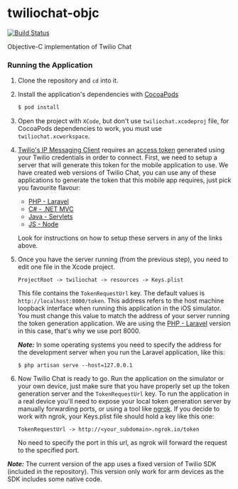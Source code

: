 # twiliochat-objc
[![Build Status](https://travis-ci.org/TwilioDevEd/twiliochat-objc.svg?branch=master)](https://travis-ci.org/TwilioDevEd/twiliochat-objc)

Objective-C implementation of Twilio Chat

### Running the Application
1. Clone the repository and `cd` into it.
1. Install the application's dependencies with [CocoaPods](https://cocoapods.org/)

   ```bash
   $ pod install
   ```
1. Open the project with `XCode`, but don't use `twiliochat.xcodeproj` file, for
   CocoaPods dependencies to work, you must use `twiliochat.xcworkspace`.
1. [Twilio's IP Messaging Client](https://www.twilio.com/docs/api/ip-messaging) requires an
   [access token](https://www.twilio.com/docs/api/ip-messaging/guides/identity) generated using your
   Twilio credentials in order to connect. First, we need to setup a server that will generate this token
   for the mobile application to use. We have created web versions of Twilio Chat, you can use any of these
   applications to generate the token that this mobile app requires, just pick you favourite flavour:

   * [PHP - Laravel](https://github.com/TwilioDevEd/twiliochat-laravel)
   * [C# - .NET MVC](https://github.com/TwilioDevEd/twiliochat-csharp)
   * [Java - Servlets](https://github.com/TwilioDevEd/twiliochat-servlets)
   * [JS - Node](https://github.com/TwilioDevEd/twiliochat-node)

   Look for instructions on how to setup these servers in any of the links above.

1. Once you have the server running (from the previous step), you need to edit one
   file in the Xcode project.

   ```
   ProjectRoot -> twiliochat -> resources -> Keys.plist
   ```
   This file contains the `TokenRequestUrl` key. The default values is `http://localhost:8000/token`. This
   address refers to the host machine loopback interface when running this application
   in the iOS simulator. You must change this value to match the address of your server running
   the token generation application. We are using the [PHP - Laravel](https://github.com/TwilioDevEd/twiliochat-laravel)
   version in this case, that's why we use port 8000.

   ***Note:*** In some operating systems you need to specify the address for the development server
   when you run the Laravel application, like this:
   ```
   $ php artisan serve --host=127.0.0.1
   ```

1. Now Twilio Chat is ready to go. Run the application on the simulator or your own device, just
   make sure that you have properly set up the token generation server and the `TokenRequestUrl` key.
   To run the application in a real device you'll need to expose your local token generation server
   by manually forwarding ports, or using a tool like [ngrok](https://ngrok.com/).
   If you decide to work with ngrok, your Keys.plist file should hold a key like this one:

   ```
   TokenRequestUrl -> http://<your_subdomain>.ngrok.io/token
   ```
   No need to specify the port in this url, as ngrok will forward the request to the specified port.

***Note:*** The current version of the app uses a fixed version of Twilio SDK (included in the
repository). This version only work for arm devices as the SDK includes some native code.
